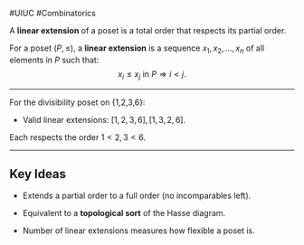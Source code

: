 #UIUC #Combinatorics


A **linear extension** of a poset is a total order that respects its partial order.


For a poset $(P, \le)$, a **linear extension** is a sequence $x_1, x_2, \dots, x_n$ of all elements in $P$ such that:  
$$
x_i \le x_j \text{ in } P \Rightarrow i < j.  
$$

---


For the divisibility poset on {1,2,3,6}:

- Valid linear extensions: $[1,2,3,6], [1,3,2,6]$.
    

Each respects the order $1 < 2, 3 < 6$.

---

## Key Ideas

- Extends a partial order to a full order (no incomparables left).
    
- Equivalent to a **topological sort** of the Hasse diagram.
    
- Number of linear extensions measures how flexible a poset is.
